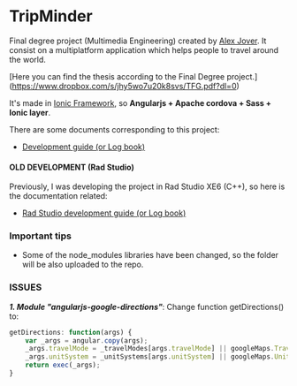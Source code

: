TripMinder
==========

Final degree project (Multimedia Engineering) created by [Alex Jover](https://plus.google.com/u/0/106756912070996900741/posts). It consist on a multiplatform application which helps people to travel around the world.

[Here you can find the thesis according to the Final Degree project.]
(https://www.dropbox.com/s/jhy5wo7u20k8svs/TFG.pdf?dl=0)

It's made in [Ionic Framework](http://ionicframework.com/), so **Angularjs + Apache cordova + Sass + Ionic layer**.

There are some documents corresponding to this project:

- [Development guide (or Log book)](Ionic_documentation.md "Development guide")




#### OLD DEVELOPMENT (Rad Studio)

Previously, I was developing the project in Rad Studio XE6 (C++), so here is the documentation related:

- [Rad Studio development guide (or Log book)](RadStudio_documentation.md "Development guide")


### Important tips

- Some of the node_modules libraries have been changed, so the folder will be also uploaded to the repo.


### ISSUES

***1. Module "angularjs-google-directions"***: Change function getDirections() to:

```javascript
getDirections: function(args) {
    var _args = angular.copy(args);
    _args.travelMode = _travelModes[args.travelMode] || googleMaps.TravelMode.DRIVING;
    _args.unitSystem = _unitSystems[args.unitSystem] || googleMaps.UnitSystem.METRIC;
    return exec(_args);
}
```
